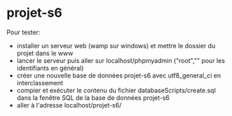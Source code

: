 # projet-s6

Pour tester:
  - installer un serveur web (wamp sur windows) et mettre le dossier du projet dans le www
  - lancer le serveur puis aller sur localhost/phpmyadmin ("root","" pour les identifiants en général)
  - créer une nouvelle base de données projet-s6 avec utf8_general_ci en interclassement
  - compier et exécuter le contenu du fichier databaseScripts/create.sql dans la fenêtre SQL de la base de données projet-s6
  - aller à l'adresse localhost/projet-s6/
